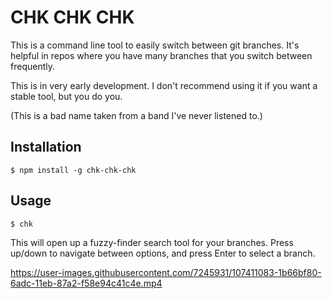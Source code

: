 # CHK CHK CHK
This is a command line tool to easily switch between git branches.
It's helpful in repos where you have many branches that you switch between frequently.

This is in very early development. I don't recommend using it if you want a stable tool, but you do you.

(This is a bad name taken from a band I've never listened to.)

## Installation

```
$ npm install -g chk-chk-chk
```

## Usage
```
$ chk
```

This will open up a fuzzy-finder search tool for your branches. Press up/down to navigate between
options, and press Enter to select a branch.

https://user-images.githubusercontent.com/7245931/107411083-1b66bf80-6adc-11eb-87a2-f58e94c41c4e.mp4
